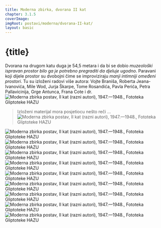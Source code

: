 ```yaml
---
title: Moderna zbirka, dvorana II kat 
chapter: 3.1.5
coverImage: 
imgRoot: postavi/moderna/dvorana-II-kat/
layout: basic
---
```


# {title}

Dvorana na drugom katu duga je 54,5 metara i da bi se dobio _muzeološki ispravan prostor bilo ga je potrebno pregraditi da djeluje ugodno_. Paravani koji dijele prostor su dvobojni čime se improviziraju _manji intimniji omeđeni prostori_. Tu su izloženi radovi više autora: Vojte Braniša, Roberta Jeana-Ivanovića, Mile Wod, Jurja Škarpe, Tome Rosandića, Pavla Perića, Petra Pallavicinija, Grge Antunca, Frana Cote i dr.
![Moderna zbirka postav, II kat (razni autori), 1947.&mdash;1948., Fototeka Gliptoteke HAZU]({imgRoot}Moderna-zbirka-postav-II-kat-6.jpg 'Moderna zbirka postav, II kat (razni autori)')

> Izloženi materijal mora posjetiocu nešto reči …
![Moderna zbirka postav, II kat (razni autori), 1947.&mdash;1948., Fototeka Gliptoteke HAZU]({imgRoot}Moderna-zbirka-Tomo-Rosandić-Torzo-VI-1948.jpg 'Moderna zbirka postav, II kat (razni autori)')

![Moderna zbirka postav, II kat (razni autori), 1947.&mdash;1948., Fototeka Gliptoteke HAZU]({imgRoot}Moderna-zbirka-postav-II-kat-2.jpg 'Moderna zbirka postav, II kat (razni autori)')
![Moderna zbirka postav, II kat (razni autori), 1947.&mdash;1948., Fototeka Gliptoteke HAZU]({imgRoot}Moderna-zbirka-postav-II-kat-3.jpg 'Moderna zbirka postav, II kat (razni autori)')
![Moderna zbirka postav, II kat (razni autori), 1947.&mdash;1948., Fototeka Gliptoteke HAZU]({imgRoot}Moderna-zbirka-postav-II-kat-4.jpg 'Moderna zbirka postav, II kat (razni autori)')
![Moderna zbirka postav, II kat (razni autori), 1947.&mdash;1948., Fototeka Gliptoteke HAZU]({imgRoot}Moderna-zbirka-postav-II-kat-5.jpg 'Moderna zbirka postav, II kat (razni autori)')
![Moderna zbirka postav, II kat (razni autori), 1947.&mdash;1948., Fototeka Gliptoteke HAZU]({imgRoot}Moderna-zbirka-postav-II-kat-7.jpg 'Moderna zbirka postav, II kat (razni autori)')
![Moderna zbirka postav, II kat (razni autori), 1947.&mdash;1948., Fototeka Gliptoteke HAZU]({imgRoot}Moderna-zbirka-postav-II-kat-8.jpg 'Moderna zbirka postav, II kat (razni autori)')
![Moderna zbirka postav, II kat (razni autori), 1947.&mdash;1948., Fototeka Gliptoteke HAZU]({imgRoot}Moderna-zbirka-postav-II-kat-1.IX.1947.jpg 'Moderna zbirka postav, II kat (razni autori)')
![Moderna zbirka postav, II kat (razni autori), 1947.&mdash;1948., Fototeka Gliptoteke HAZU]({imgRoot}Moderna-zbirka-postav-II-kat.jpg 'Moderna zbirka postav, II kat (razni autori)')
![Moderna zbirka postav, II kat (razni autori), 1947.&mdash;1948., Fototeka Gliptoteke HAZU]({imgRoot}Moderna-zbirka-Toma-Rosandić-Zabat-VI-1948.jpg 'Moderna zbirka postav, II kat (razni autori)')
